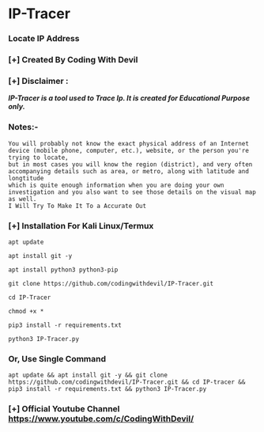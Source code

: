 # IP-Tracer
### Locate IP Address 
### [+] Created By Coding With Devil
### [+] Disclaimer :
***IP-Tracer is a tool used to Trace Ip. It is created for Educational Purpose only.***
### Notes:- 
    You will probably not know the exact physical address of an Internet device (mobile phone, computer, etc.), website, or the person you're trying to locate,
    but in most cases you will know the region (district), and very often accompanying details such as area, or metro, along with latitude and longtitude
    which is quite enough information when you are doing your own investigation and you also want to see those details on the visual map as well.
    I Will Try To Make It To a Accurate Out

### [+] Installation For Kali Linux/Termux

```apt update```

```apt install git -y```

```apt install python3 python3-pip```

```git clone https://github.com/codingwithdevil/IP-Tracer.git```

```cd IP-Tracer```

```chmod +x *```

```pip3 install -r requirements.txt```

```python3 IP-Tracer.py```


### Or, Use Single Command
```
apt update && apt install git -y && git clone https://github.com/codingwithdevil/IP-Tracer.git && cd IP-tracer && pip3 install -r requirements.txt && python3 IP-Tracer.py
```

### [+] Official Youtube Channel https://www.youtube.com/c/CodingWithDevil/
